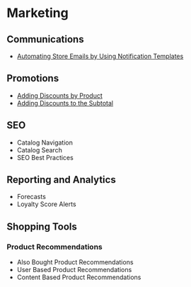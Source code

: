 # Marketing

## Communications

* [Automating Store Emails by Using Notification Templates](./automating-store-emails-by-using-notification-templates.md)

## Promotions

* [Adding Discounts by Product](./adding-discounts-by-product.md)
* [Adding Discounts to the Subtotal](./adding-discounts-to-the-subtotal.md)

## SEO

* Catalog Navigation
* Catalog Search
* SEO Best Practices

## Reporting and Analytics

* Forecasts
* Loyalty Score Alerts

## Shopping Tools

### Product Recommendations

* Also Bought Product Recommendations
* User Based Product Recommendations
* Content Based Product Recommendations
